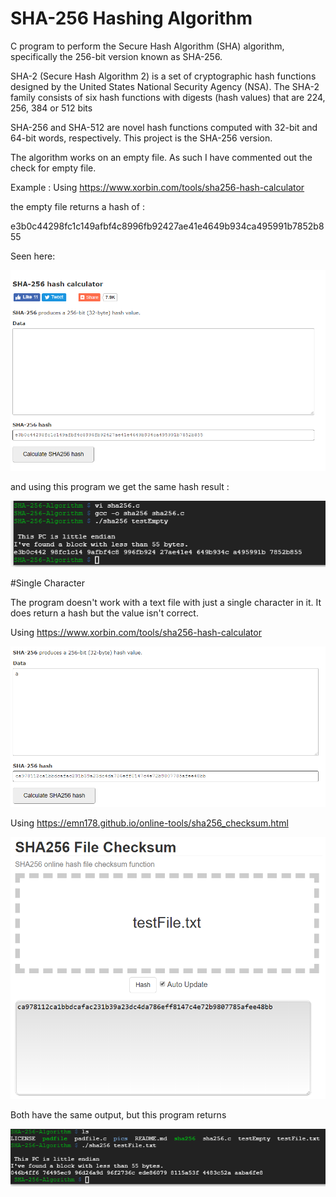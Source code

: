 # SHA-256 Hashing Algorithm
C program to perform the Secure Hash Algorithm (SHA) algorithm, specifically the 256-bit version known as SHA-256.

SHA-2 (Secure Hash Algorithm 2) is a set of cryptographic hash functions designed by the United States National Security Agency (NSA). The SHA-2 family consists of six hash functions with digests (hash values) that are 224, 256, 384 or 512 bits

SHA-256 and SHA-512 are novel hash functions computed with 32-bit and 64-bit words, respectively. This project is the SHA-256 version.

The algorithm works on an empty file. As such I have commented out the check for empty file.

Example : 
Using https://www.xorbin.com/tools/sha256-hash-calculator 

the empty file returns a hash of :

e3b0c44298fc1c149afbf4c8996fb92427ae41e4649b934ca495991b7852b855

Seen here:

![alt text](https://raw.githubusercontent.com/DuffyTJ89/SHA-256-Algorithm/master/pics/emptyOnline.PNG)

and using this program we get the same hash result :

![alt text](https://raw.githubusercontent.com/DuffyTJ89/SHA-256-Algorithm/master/pics/emptyFileMyProgram.PNG)

#Single Character

The program doesn't work with a text file with just a single character in it. It does return a hash but the value isn't correct.

Using https://www.xorbin.com/tools/sha256-hash-calculator


![alt text](https://raw.githubusercontent.com/DuffyTJ89/SHA-256-Algorithm/master/pics/singleCharOnline.PNG)


Using https://emn178.github.io/online-tools/sha256_checksum.html

![alt text](https://raw.githubusercontent.com/DuffyTJ89/SHA-256-Algorithm/master/pics/singleCharOnline2.PNG)

Both have the same output, but this program returns

![alt text](https://raw.githubusercontent.com/DuffyTJ89/SHA-256-Algorithm/master/pics/singleChar.PNG)


